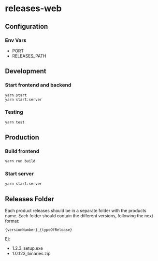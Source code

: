 # releases-web

## Configuration

### Env Vars

- PORT
- RELEASES_PATH

## Development

### Start frontend and backend

```bash
yarn start
yarn start:server
```

### Testing

```bash
yarn test
```

## Production

### Build frontend

```bash
yarn run build
```

### Start server

```bash
yarn start:server
```

## Releases Folder

Each product releases should be in a separate folder with the products name. 
Each folder should contain the different versions, following the next format:

`{versionNumber}_{typeOfRelease}`

Ej:
- 1.2.3_setup.exe
- 1.0.123_binaries.zip